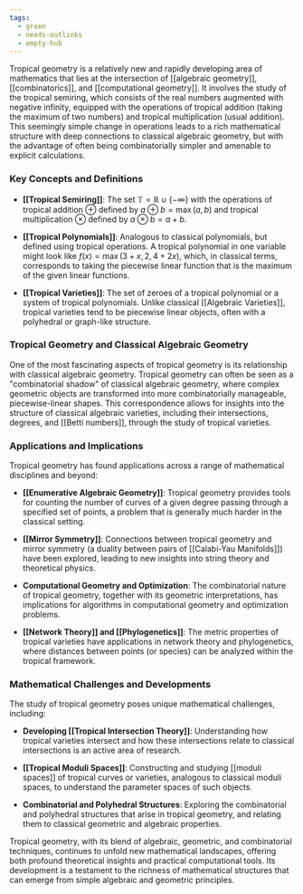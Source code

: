 ```yaml
---
tags:
  - green
  - needs-outlinks
  - empty-hub
---
```


Tropical geometry is a relatively new and rapidly developing area of mathematics that lies at the intersection of [[algebraic geometry]], [[combinatorics]], and [[computational geometry]]. It involves the study of the tropical semiring, which consists of the real numbers augmented with negative infinity, equipped with the operations of tropical addition (taking the maximum of two numbers) and tropical multiplication (usual addition). This seemingly simple change in operations leads to a rich mathematical structure with deep connections to classical algebraic geometry, but with the advantage of often being combinatorially simpler and amenable to explicit calculations.

### Key Concepts and Definitions

- **[[Tropical Semiring]]**: The set $\mathbb{T} = \mathbb{R} \cup \{-\infty\}$ with the operations of tropical addition $\oplus$ defined by $a \oplus b = \max(a, b)$ and tropical multiplication $\otimes$ defined by $a \otimes b = a + b$.

- **[[Tropical Polynomials]]**: Analogous to classical polynomials, but defined using tropical operations. A tropical polynomial in one variable might look like $f(x) = \max(3 + x, 2, 4 + 2x)$, which, in classical terms, corresponds to taking the piecewise linear function that is the maximum of the given linear functions.

- **[[Tropical Varieties]]**: The set of zeroes of a tropical polynomial or a system of tropical polynomials. Unlike classical [[Algebraic Varieties]], tropical varieties tend to be piecewise linear objects, often with a polyhedral or graph-like structure.

### Tropical Geometry and Classical Algebraic Geometry

One of the most fascinating aspects of tropical geometry is its relationship with classical algebraic geometry. Tropical geometry can often be seen as a "combinatorial shadow" of classical algebraic geometry, where complex geometric objects are transformed into more combinatorially manageable, piecewise-linear shapes. This correspondence allows for insights into the structure of classical algebraic varieties, including their intersections, degrees, and [[Betti numbers]], through the study of tropical varieties.

### Applications and Implications

Tropical geometry has found applications across a range of mathematical disciplines and beyond:

- **[[Enumerative Algebraic Geometry]]**: Tropical geometry provides tools for counting the number of curves of a given degree passing through a specified set of points, a problem that is generally much harder in the classical setting.

- **[[Mirror Symmetry]]**: Connections between tropical geometry and mirror symmetry (a duality between pairs of [[Calabi-Yau Manifolds]]) have been explored, leading to new insights into string theory and theoretical physics.

- **Computational Geometry and Optimization**: The combinatorial nature of tropical geometry, together with its geometric interpretations, has implications for algorithms in computational geometry and optimization problems.

- **[[Network Theory]] and [[Phylogenetics]]**: The metric properties of tropical varieties have applications in network theory and phylogenetics, where distances between points (or species) can be analyzed within the tropical framework.

### Mathematical Challenges and Developments

The study of tropical geometry poses unique mathematical challenges, including:

- **Developing [[Tropical Intersection Theory]]**: Understanding how tropical varieties intersect and how these intersections relate to classical intersections is an active area of research.
  
- **[[Tropical Moduli Spaces]]**: Constructing and studying [[moduli spaces]] of tropical curves or varieties, analogous to classical moduli spaces, to understand the parameter spaces of such objects.

- **Combinatorial and Polyhedral Structures**: Exploring the combinatorial and polyhedral structures that arise in tropical geometry, and relating them to classical geometric and algebraic properties.

Tropical geometry, with its blend of algebraic, geometric, and combinatorial techniques, continues to unfold new mathematical landscapes, offering both profound theoretical insights and practical computational tools. Its development is a testament to the richness of mathematical structures that can emerge from simple algebraic and geometric principles.
